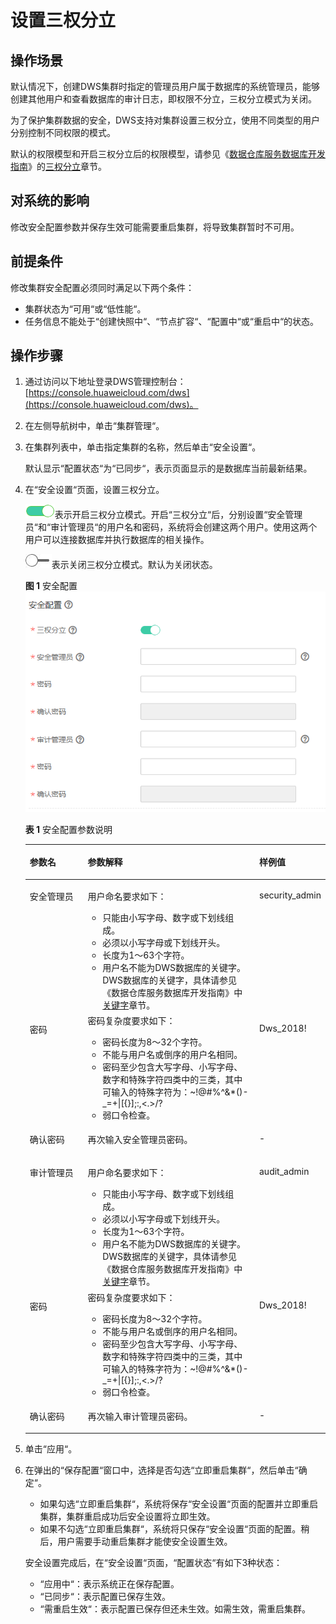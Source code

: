# 设置三权分立<a name="dws_01_0074"></a>

## 操作场景<a name="section43782126162722"></a>

默认情况下，创建DWS集群时指定的管理员用户属于数据库的系统管理员，能够创建其他用户和查看数据库的审计日志，即权限不分立，三权分立模式为关闭。

为了保护集群数据的安全，DWS支持对集群设置三权分立，使用不同类型的用户分别控制不同权限的模式。

默认的权限模型和开启三权分立后的权限模型，请参见《[数据仓库服务数据库开发指南](https://support.huaweicloud.com/devg-dws/preface.html)》的[三权分立](https://support.huaweicloud.com/devg-dws/rights_separation.html)章节。

## 对系统的影响<a name="section32447445163911"></a>

修改安全配置参数并保存生效可能需要重启集群，将导致集群暂时不可用。

## 前提条件<a name="section6488541984957"></a>

修改集群安全配置必须同时满足以下两个条件：

-   集群状态为“可用“或“低性能“。
-   任务信息不能处于“创建快照中“、“节点扩容“、“配置中“或“重启中“的状态。

## 操作步骤<a name="section63097435164448"></a>

1.  通过访问以下地址登录DWS管理控制台：[https://console.huaweicloud.com/dws](https://console.huaweicloud.com/dws)。
2.  在左侧导航树中，单击“集群管理“。
3.  在集群列表中，单击指定集群的名称，然后单击“安全设置“。

    默认显示“配置状态“为“已同步“，表示页面显示的是数据库当前最新结果。

4.  在“安全设置“页面，设置三权分立。

    ![](figures/icon_dws_on-0.png)表示开启三权分立模式。开启“三权分立“后，分别设置“安全管理员“和“审计管理员“的用户名和密码，系统将会创建这两个用户。使用这两个用户可以连接数据库并执行数据库的相关操作。

    ![](figures/icon_dws_off-1.jpg)表示关闭三权分立模式。默认为关闭状态。

    **图 1**  安全配置<a name="fig18471883435"></a>  
    ![](figures/安全配置.png "安全配置")

    **表 1**  安全配置参数说明

    <a name="table19251053172511"></a>
    <table><thead align="left"><tr id="row1625953112519"><th class="cellrowborder" valign="top" width="20%" id="mcps1.2.4.1.1"><p id="p32612535253"><a name="p32612535253"></a><a name="p32612535253"></a>参数名</p>
    </th>
    <th class="cellrowborder" valign="top" width="59%" id="mcps1.2.4.1.2"><p id="p11261153202515"><a name="p11261153202515"></a><a name="p11261153202515"></a>参数解释</p>
    </th>
    <th class="cellrowborder" valign="top" width="21%" id="mcps1.2.4.1.3"><p id="p15261253162517"><a name="p15261253162517"></a><a name="p15261253162517"></a>样例值</p>
    </th>
    </tr>
    </thead>
    <tbody><tr id="row626115316259"><td class="cellrowborder" valign="top" width="20%" headers="mcps1.2.4.1.1 "><p id="p326105342511"><a name="p326105342511"></a><a name="p326105342511"></a>安全管理员</p>
    </td>
    <td class="cellrowborder" valign="top" width="59%" headers="mcps1.2.4.1.2 "><p id="p1125715255316"><a name="p1125715255316"></a><a name="p1125715255316"></a>用户命名要求如下：</p>
    <a name="ul925811254311"></a><a name="ul925811254311"></a><ul id="ul925811254311"><li>只能由小写字母、数字或下划线组成。</li><li>必须以小写字母或下划线开头。</li><li>长度为1～63个字符。</li><li>用户名不能为DWS数据库的关键字。DWS数据库的关键字，具体请参见《数据仓库服务数据库开发指南》中<a href="https://support.huaweicloud.com/devg-dws/keyword.html" target="_blank" rel="noopener noreferrer">关键字</a>章节。</li></ul>
    </td>
    <td class="cellrowborder" valign="top" width="21%" headers="mcps1.2.4.1.3 "><p id="p62610537258"><a name="p62610537258"></a><a name="p62610537258"></a>security_admin</p>
    </td>
    </tr>
    <tr id="row326125322513"><td class="cellrowborder" valign="top" width="20%" headers="mcps1.2.4.1.1 "><p id="p1026853112518"><a name="p1026853112518"></a><a name="p1026853112518"></a>密码</p>
    </td>
    <td class="cellrowborder" valign="top" width="59%" headers="mcps1.2.4.1.2 "><div class="p" id="p14892133520320"><a name="p14892133520320"></a><a name="p14892133520320"></a>密码复杂度要求如下：<a name="dws_01_0019_ul13418111318144"></a><a name="dws_01_0019_ul13418111318144"></a><ul id="dws_01_0019_ul13418111318144"><li>密码长度为8～32个字符。</li><li>不能与用户名或倒序的用户名相同。</li><li>密码至少包含大写字母、小写字母、数字和特殊字符四类中的三类，其中可输入的特殊字符为：~!@#%^&amp;*()-_=+|[{}];:,&lt;.&gt;/?</li><li>弱口令检查。</li></ul>
    </div>
    </td>
    <td class="cellrowborder" valign="top" width="21%" headers="mcps1.2.4.1.3 "><p id="p226753172513"><a name="p226753172513"></a><a name="p226753172513"></a>Dws_2018!</p>
    </td>
    </tr>
    <tr id="row82645310256"><td class="cellrowborder" valign="top" width="20%" headers="mcps1.2.4.1.1 "><p id="p126195319254"><a name="p126195319254"></a><a name="p126195319254"></a>确认密码</p>
    </td>
    <td class="cellrowborder" valign="top" width="59%" headers="mcps1.2.4.1.2 "><p id="p82612538250"><a name="p82612538250"></a><a name="p82612538250"></a>再次输入安全管理员密码。</p>
    </td>
    <td class="cellrowborder" valign="top" width="21%" headers="mcps1.2.4.1.3 "><p id="p14262538253"><a name="p14262538253"></a><a name="p14262538253"></a>-</p>
    </td>
    </tr>
    <tr id="row3931218192713"><td class="cellrowborder" valign="top" width="20%" headers="mcps1.2.4.1.1 "><p id="p1695718122717"><a name="p1695718122717"></a><a name="p1695718122717"></a>审计管理员</p>
    </td>
    <td class="cellrowborder" valign="top" width="59%" headers="mcps1.2.4.1.2 "><p id="p138595192390"><a name="p138595192390"></a><a name="p138595192390"></a>用户命名要求如下：</p>
    <a name="ul615614912298"></a><a name="ul615614912298"></a><ul id="ul615614912298"><li>只能由小写字母、数字或下划线组成。</li><li>必须以小写字母或下划线开头。</li><li>长度为1～63个字符。</li><li>用户名不能为DWS数据库的关键字。DWS数据库的关键字，具体请参见《数据仓库服务数据库开发指南》中<a href="https://support.huaweicloud.com/devg-dws/keyword.html" target="_blank" rel="noopener noreferrer">关键字</a>章节。</li></ul>
    </td>
    <td class="cellrowborder" valign="top" width="21%" headers="mcps1.2.4.1.3 "><p id="p159510181272"><a name="p159510181272"></a><a name="p159510181272"></a>audit_admin</p>
    </td>
    </tr>
    <tr id="row16584121102717"><td class="cellrowborder" valign="top" width="20%" headers="mcps1.2.4.1.1 "><p id="p6584182110274"><a name="p6584182110274"></a><a name="p6584182110274"></a>密码</p>
    </td>
    <td class="cellrowborder" valign="top" width="59%" headers="mcps1.2.4.1.2 "><div class="p" id="p1358411211270"><a name="p1358411211270"></a><a name="p1358411211270"></a>密码复杂度要求如下：<a name="dws_01_0074_dws_01_0019_ul13418111318144"></a><a name="dws_01_0074_dws_01_0019_ul13418111318144"></a><ul id="dws_01_0074_dws_01_0019_ul13418111318144"><li>密码长度为8～32个字符。</li><li>不能与用户名或倒序的用户名相同。</li><li>密码至少包含大写字母、小写字母、数字和特殊字符四类中的三类，其中可输入的特殊字符为：~!@#%^&amp;*()-_=+|[{}];:,&lt;.&gt;/?</li><li>弱口令检查。</li></ul>
    </div>
    </td>
    <td class="cellrowborder" valign="top" width="21%" headers="mcps1.2.4.1.3 "><p id="p205846217277"><a name="p205846217277"></a><a name="p205846217277"></a>Dws_2018!</p>
    </td>
    </tr>
    <tr id="row16526153272717"><td class="cellrowborder" valign="top" width="20%" headers="mcps1.2.4.1.1 "><p id="p7526183215279"><a name="p7526183215279"></a><a name="p7526183215279"></a>确认密码</p>
    </td>
    <td class="cellrowborder" valign="top" width="59%" headers="mcps1.2.4.1.2 "><p id="p352613262718"><a name="p352613262718"></a><a name="p352613262718"></a>再次输入审计管理员密码。</p>
    </td>
    <td class="cellrowborder" valign="top" width="21%" headers="mcps1.2.4.1.3 "><p id="p9526163215277"><a name="p9526163215277"></a><a name="p9526163215277"></a>-</p>
    </td>
    </tr>
    </tbody>
    </table>

5.  单击“应用“。
6.  在弹出的“保存配置“窗口中，选择是否勾选“立即重启集群“，然后单击“确定“。

    -   如果勾选“立即重启集群“，系统将保存“安全设置“页面的配置并立即重启集群，集群重启成功后安全设置将立即生效。
    -   如果不勾选“立即重启集群“，系统将只保存“安全设置“页面的配置。稍后，用户需要手动重启集群才能使安全设置生效。

    安全设置完成后，在“安全设置“页面，“配置状态“有如下3种状态：

    -   “应用中“：表示系统正在保存配置。
    -   “已同步“：表示配置已保存生效。
    -   “需重启生效“：表示配置已保存但还未生效。如需生效，需重启集群。


